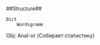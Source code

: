 ##Structure##



    Dict
        Wordsgramm



Obj:
    Anal-or (Собирает статистику)
    

        


    



